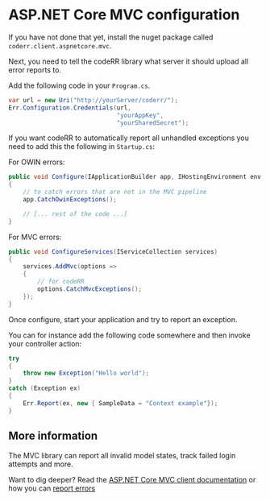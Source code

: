 ASP.NET Core MVC configuration
==============================

If you have not done that yet, install the nuget package called `coderr.client.aspnetcore.mvc`.

Next, you need to tell the codeRR library what server it should upload all error reports to.

Add the following code in your `Program.cs`.

```csharp
var url = new Uri("http://yourServer/coderr/");
Err.Configuration.Credentials(url, 
                              "yourAppKey", 
                              "yourSharedSecret");
```

If you want codeRR to automatically report all unhandled exceptions you need to add this the following in `Startup.cs`:

For OWIN errors:

```csharp
public void Configure(IApplicationBuilder app, IHostingEnvironment env, ILoggerFactory loggerFactory)
{
    // to catch errors that are not in the MVC pipeline
    app.CatchOwinExceptions();

    // [... rest of the code ...]
}
```

For MVC errors:

```csharp
public void ConfigureServices(IServiceCollection services)
{
    services.AddMvc(options =>
    {
        // for codeRR
        options.CatchMvcExceptions();
    });
}
```

Once configure, start your application and try to report an exception.

You can for instance add the following code somewhere and then invoke your controller action:

```csharp
try
{
    throw new Exception("Hello world");
}
catch (Exception ex)
{
    Err.Report(ex, new { SampleData = "Context example"});
}
```

## More information

The MVC library can report all invalid model states, track failed login attempts and more.

Want to dig deeper? Read the [ASP.NET Core MVC client documentation](index.md) or how you can [report errors](../../gettingstarted.md)
